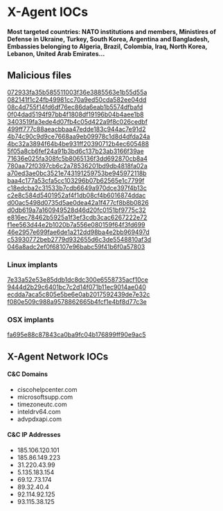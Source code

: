 # X-Agent IOCs    

#### Most targeted countries: NATO institutions and members, Ministires of Defense in Ukraine, Turkey, South Korea, Argentina and Bangladesh, Embassies belonging to Algeria, Brazil, Colombia, Iraq, North Korea, Lebanon, United Arab Emirates...  

## Malicious files 

[072933fa35b585511003f36e3885563e1b55d55a](https://www.virustotal.com/es/file/c19d266af9e33dae096e45e7624ab3a3f642c8de580e902fec9dac11bcb8d3fd/analysis/)  
[082141f1c24fb49981cc70a9ed50cda582ee04dd](https://www.virustotal.com/es/file/99d3f03fc6f048c74e58da6fb7ea1e831ba31d58194ad2463a7a6cd55da5f96b/analysis/)  
[08c4d755f14fd6df76ec86da6eab1b5574dfbafd](https://www.virustotal.com/es/file/5f6b2a0d1d966fc4f1ed292b46240767f4acb06c13512b0061b434ae2a692fa1/analysis/)  
[0f04dad5194f97bb4f1808df19196b04b4aee1b8](https://www.virustotal.com/es/file/972e907a901a7716f3b8f9651eadd65a0ce09bbc78a1ceacff6f52056af8e8f4/analysis/)  
[3403519fa3ede4d07fb4c05d422a9f8c026cedbf](https://www.virustotal.com/es/file/ddab96e4a8e909065e05c4b6a73ba351ea45ad4806258f41ac3cecbcae8671a6/analysis/)  
[499ff777c88aeacbbaa47edde183c944ac7e91d2](https://www.virustotal.com/es/file/82c4e9bc100533482a15a1d756d55e1a604d330eff8fbc0e13c4b166ac2c9bd3/analysis/)  
[4b74c90c9d9ce7668aa9eb09978c1d8d4dfda24a](https://www.virustotal.com/es/file/24e11c80f1d4c1e9db654d54cc784db6b5f4a126f9fe5e26c269fdc4009c8f29/analysis/)  
[4bc32a3894f64b4be931ff20390712b4ec605488](https://www.virustotal.com/es/file/b23193bff95c4e65af0c9848036eb80ef006503a78be842e921035f8d77eb5de/analysis/)  
[5f05a8cb6fef24a91b3bd6c137b23ab3166f39ae](https://www.virustotal.com/es/file/07393ac2e890772f70adf9e8d3aa07ab2f98e2726e3be275276dadd00daf5fc6/analysis/)  
[71636e025fa308fc5b8065136f3dd692870cb8a4](https://www.virustotal.com/es/file/ea957d663dbc0b28844f6aa7dfdc5ac0110a4004ac46c87d0f1aa943ef253cfe/analysis/)  
[780aa72f0397cb6c2a78536201bd9db4818fa02a](https://www.virustotal.com/es/file/d0e019229493a1cfb3ffc918a2d8ffcbaee31f9132293c95b1f8c1fd6d595054/analysis/)  
[a70ed3ae0bc3521e743191259753be945972118b](https://www.virustotal.com/es/file/715f69916db9ff8fedf6630307f4ebb84aae6653fd0e593036517c5040d84dbe/analysis/)  
[baa4c177a53cfa5cc103296b07b62565e1c7799f](https://www.virustotal.com/es/file/dea4e560017b4da05e8fd0a03ba74239723349934ee8fbd201a79be1ecf1c32d/analysis/)  
[c18edcba2c31533b7cdb6649a970dce397f4b13c](https://www.virustotal.com/es/file/fc2dbfda41860b2385314c87e81f1ebb4f9ae1106b697e019841d8c3bf402570/analysis/)  
[c2e8c584d5401952af4f1db08cf4b6016874ddac](https://www.virustotal.com/es/file/54c4ce98970a44f92be748ebda9fcfb7b30e08d98491e7735be6dd287189cea3/analysis/)  
[d00ac5498d0735d5ae0dea42a1f477cf8b8b0826](https://www.virustotal.com/es/file/68065abd6482405614d245537600ea60857c6ec9febac4870486b5227589d35c/analysis/)  
[d0db619a7a160949528d46d20fc0151bf9775c32](https://www.virustotal.com/es/file/e031299fa1381b40c660b8cd831bb861654f900a1e2952b1a76bedf140972a81/analysis/)  
[e816ec78462b5925a1f3ef3cdb3cac6267222e72](https://www.virustotal.com/es/file/94c220653ea7421c60e3eafd753a9ae9d69b475d61230f2f403789d326309c24/analysis/)  
[f1ee563d44e2b1020b7a556e080159f64f3fd699](https://www.virustotal.com/es/file/bebe0be0cf8349706b2feb789572e035955209d5bf5d5fea0e5d29a7fbfdc7c4/analysis/)  
[46e2957e699fae6de1a212dd98ba4e2bb969497d](https://www.virustotal.com/es/file/b814fdbb7cfe6e5192fe1126835b903354d75bfb15a6c262ccc2caf13a8ce4b6/analysis/)  
[c53930772beb2779d932655d6c3de5548810af3d](https://www.virustotal.com/es/file/a1c73ce193ffa5323aaef73fbabbc2a984e10900f09cf9fcb0cb11606a23c402/analysis/)  
[046a8adc2ef0f68107e96babc59f41b6f0a57803](https://www.virustotal.com/es/file/001d65185910ae8cd9e7e2472745e593be62b98eae3f5f2266a29c37e56daa1d/analysis/)  


### Linux implants
[7e33a52e53e85ddb1dc8dc300e6558735acf10ce](https://www.virustotal.com/es/file/dd8facad6c0626b6c94e1cc891698d4982782a5564aae696a218c940b7b8d084/analysis/)  
[9444d2b29c6401bc7c2d14f071b11ec9014ae040](https://www.virustotal.com/es/file/8bca0031f3b691421cb15f9c6e71ce193355d2d8cf2b190438b6962761d0c6bb/analysis/)  
[ecdda7aca5c805e5be6e0ab2017592439de7e32c](https://www.virustotal.com/es/file/fd8b2ea9a2e8a67e4cb3904b49c789d57ed9b1ce5bebfe54fe3d98214d6a0f61/analysis/)  
[f080e509c988a9578862665b4fcf1e4bf8d77c3e](https://www.virustotal.com/es/file/02c7cf55fd5c5809ce2dce56085ba43795f2480423a4256537bfdfda0df85592/analysis/)  

### OSX implants
[fa695e88c87843ca0ba9fc04b176899ff90e9ac5](https://www.virustotal.com/es/file/86a588672837afdc1900ad9e78c7d0ae7a842bdd972dbdc5bdff2574a37f5acc/analysis/)  


## X-Agent Network IOCs
#### C&C Domains
* ciscohelpcenter.com
* microsoftsupp.com
* timezoneutc.com
* inteldrv64.com
* advpdxapi.com
#### C&C IP Addresses
* 185.106.120.101
* 185.86.149.223
* 31.220.43.99
* 5.135.183.154
* 69.12.73.174
* 89.32.40.4
* 92.114.92.125
* 93.115.38.125

